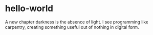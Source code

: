 # hello-world
A new chapter
darkness is the absence of light. I see programming like carpentry, creating something useful out of nothing in digital form.
